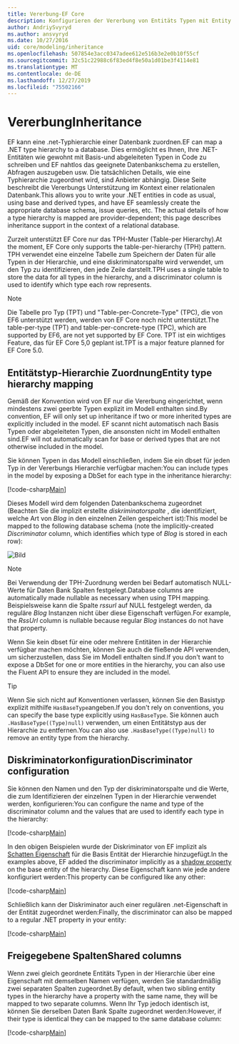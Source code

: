 ```yaml
---
title: Vererbung-EF Core
description: Konfigurieren der Vererbung von Entitäts Typen mit Entity Framework Core
author: AndriySvyryd
ms.author: ansvyryd
ms.date: 10/27/2016
uid: core/modeling/inheritance
ms.openlocfilehash: 507854e3acc0347adee612e516b3e2e0b10f55cf
ms.sourcegitcommit: 32c51c22988c6f83ed4f8e50a1d01be3f4114e81
ms.translationtype: MT
ms.contentlocale: de-DE
ms.lasthandoff: 12/27/2019
ms.locfileid: "75502166"
---
```

# <a name="inheritance"></a><span data-ttu-id="cade5-103">Vererbung</span><span class="sxs-lookup"><span data-stu-id="cade5-103">Inheritance</span></span>

<span data-ttu-id="cade5-104">EF kann eine .net-Typhierarchie einer Datenbank zuordnen.</span><span class="sxs-lookup"><span data-stu-id="cade5-104">EF can map a .NET type hierarchy to a database.</span></span> <span data-ttu-id="cade5-105">Dies ermöglicht es Ihnen, Ihre .NET-Entitäten wie gewohnt mit Basis-und abgeleiteten Typen in Code zu schreiben und EF nahtlos das geeignete Datenbankschema zu erstellen, Abfragen auszugeben usw. Die tatsächlichen Details, wie eine Typhierarchie zugeordnet wird, sind Anbieter abhängig. Diese Seite beschreibt die Vererbungs Unterstützung im Kontext einer relationalen Datenbank.</span><span class="sxs-lookup"><span data-stu-id="cade5-105">This allows you to write your .NET entities in code as usual, using base and derived types, and have EF seamlessly create the appropriate database schema, issue queries, etc. The actual details of how a type hierarchy is mapped are provider-dependent; this page describes inheritance support in the context of a relational database.</span></span>

<span data-ttu-id="cade5-106">Zurzeit unterstützt EF Core nur das TPH-Muster (Table-per Hierarchy).</span><span class="sxs-lookup"><span data-stu-id="cade5-106">At the moment, EF Core only supports the table-per-hierarchy (TPH) pattern.</span></span> <span data-ttu-id="cade5-107">TPH verwendet eine einzelne Tabelle zum Speichern der Daten für alle Typen in der Hierarchie, und eine diskriminatorspalte wird verwendet, um den Typ zu identifizieren, den jede Zeile darstellt.</span><span class="sxs-lookup"><span data-stu-id="cade5-107">TPH uses a single table to store the data for all types in the hierarchy, and a discriminator column is used to identify which type each row represents.</span></span>

> [!NOTE]
> <span data-ttu-id="cade5-108">Die Tabelle pro Typ (TPT) und "Table-per-Concrete-Type" (TPC), die von EF6 unterstützt werden, werden von EF Core noch nicht unterstützt.</span><span class="sxs-lookup"><span data-stu-id="cade5-108">The table-per-type (TPT) and table-per-concrete-type (TPC), which are supported by EF6, are not yet supported by EF Core.</span></span> <span data-ttu-id="cade5-109">TPT ist ein wichtiges Feature, das für EF Core 5,0 geplant ist.</span><span class="sxs-lookup"><span data-stu-id="cade5-109">TPT is a major feature planned for EF Core 5.0.</span></span>

## <a name="entity-type-hierarchy-mapping"></a><span data-ttu-id="cade5-110">Entitätstyp-Hierarchie Zuordnung</span><span class="sxs-lookup"><span data-stu-id="cade5-110">Entity type hierarchy mapping</span></span>

<span data-ttu-id="cade5-111">Gemäß der Konvention wird von EF nur die Vererbung eingerichtet, wenn mindestens zwei geerbte Typen explizit im Modell enthalten sind.</span><span class="sxs-lookup"><span data-stu-id="cade5-111">By convention, EF will only set up inheritance if two or more inherited types are explicitly included in the model.</span></span> <span data-ttu-id="cade5-112">EF scannt nicht automatisch nach Basis Typen oder abgeleiteten Typen, die ansonsten nicht im Modell enthalten sind.</span><span class="sxs-lookup"><span data-stu-id="cade5-112">EF will not automatically scan for base or derived types that are not otherwise included in the model.</span></span>

<span data-ttu-id="cade5-113">Sie können Typen in das Modell einschließen, indem Sie ein dbset für jeden Typ in der Vererbungs Hierarchie verfügbar machen:</span><span class="sxs-lookup"><span data-stu-id="cade5-113">You can include types in the model by exposing a DbSet for each type in the inheritance hierarchy:</span></span>

[!code-csharp[Main](../../../samples/core/Modeling/Conventions/InheritanceDbSets.cs?name=InheritanceDbSets&highlight=3-4)]

<span data-ttu-id="cade5-114">Dieses Modell wird dem folgenden Datenbankschema zugeordnet (Beachten Sie die implizit erstellte *diskriminatorspalte* , die identifiziert, welche Art von *Blog* in den einzelnen Zeilen gespeichert ist):</span><span class="sxs-lookup"><span data-stu-id="cade5-114">This model be mapped to the following database schema (note the implicitly-created *Discriminator* column, which identifies which type of *Blog* is stored in each row):</span></span>

![Bild](_static/inheritance-tph-data.png)

>[!NOTE]
> <span data-ttu-id="cade5-116">Bei Verwendung der TPH-Zuordnung werden bei Bedarf automatisch NULL-Werte für Daten Bank Spalten festgelegt.</span><span class="sxs-lookup"><span data-stu-id="cade5-116">Database columns are automatically made nullable as necessary when using TPH mapping.</span></span> <span data-ttu-id="cade5-117">Beispielsweise kann die Spalte *rssurl* auf NULL festgelegt werden, da reguläre *Blog* Instanzen nicht über diese Eigenschaft verfügen.</span><span class="sxs-lookup"><span data-stu-id="cade5-117">For example, the *RssUrl* column is nullable because regular *Blog* instances do not have that property.</span></span>

<span data-ttu-id="cade5-118">Wenn Sie kein dbset für eine oder mehrere Entitäten in der Hierarchie verfügbar machen möchten, können Sie auch die fließende API verwenden, um sicherzustellen, dass Sie im Modell enthalten sind.</span><span class="sxs-lookup"><span data-stu-id="cade5-118">If you don't want to expose a DbSet for one or more entities in the hierarchy, you can also use the Fluent API to ensure they are included in the model.</span></span>

> [!TIP]
> <span data-ttu-id="cade5-119">Wenn Sie sich nicht auf Konventionen verlassen, können Sie den Basistyp explizit mithilfe `HasBaseType`angeben.</span><span class="sxs-lookup"><span data-stu-id="cade5-119">If you don't rely on conventions, you can specify the base type explicitly using `HasBaseType`.</span></span> <span data-ttu-id="cade5-120">Sie können auch `.HasBaseType((Type)null)` verwenden, um einen Entitätstyp aus der Hierarchie zu entfernen.</span><span class="sxs-lookup"><span data-stu-id="cade5-120">You can also use `.HasBaseType((Type)null)` to remove an entity type from the hierarchy.</span></span>

## <a name="discriminator-configuration"></a><span data-ttu-id="cade5-121">Diskriminatorkonfiguration</span><span class="sxs-lookup"><span data-stu-id="cade5-121">Discriminator configuration</span></span>

<span data-ttu-id="cade5-122">Sie können den Namen und den Typ der diskriminatorspalte und die Werte, die zum Identifizieren der einzelnen Typen in der Hierarchie verwendet werden, konfigurieren:</span><span class="sxs-lookup"><span data-stu-id="cade5-122">You can configure the name and type of the discriminator column and the values that are used to identify each type in the hierarchy:</span></span>

[!code-csharp[Main](../../../samples/core/Modeling/FluentAPI/DiscriminatorConfiguration.cs?name=DiscriminatorConfiguration&highlight=4-6)]

<span data-ttu-id="cade5-123">In den obigen Beispielen wurde der Diskriminator von EF implizit als [Schatten Eigenschaft](xref:core/modeling/shadow-properties) für die Basis Entität der Hierarchie hinzugefügt.</span><span class="sxs-lookup"><span data-stu-id="cade5-123">In the examples above, EF added the discriminator implicitly as a [shadow property](xref:core/modeling/shadow-properties) on the base entity of the hierarchy.</span></span> <span data-ttu-id="cade5-124">Diese Eigenschaft kann wie jede andere konfiguriert werden:</span><span class="sxs-lookup"><span data-stu-id="cade5-124">This property can be configured like any other:</span></span>

[!code-csharp[Main](../../../samples/core/Modeling/FluentAPI/DiscriminatorPropertyConfiguration.cs?name=DiscriminatorPropertyConfiguration&highlight=4-5)]

<span data-ttu-id="cade5-125">Schließlich kann der Diskriminator auch einer regulären .net-Eigenschaft in der Entität zugeordnet werden:</span><span class="sxs-lookup"><span data-stu-id="cade5-125">Finally, the discriminator can also be mapped to a regular .NET property in your entity:</span></span>

[!code-csharp[Main](../../../samples/core/Modeling/FluentAPI/NonShadowDiscriminator.cs?name=NonShadowDiscriminator&highlight=4)]

## <a name="shared-columns"></a><span data-ttu-id="cade5-126">Freigegebene Spalten</span><span class="sxs-lookup"><span data-stu-id="cade5-126">Shared columns</span></span>

<span data-ttu-id="cade5-127">Wenn zwei gleich geordnete Entitäts Typen in der Hierarchie über eine Eigenschaft mit demselben Namen verfügen, werden Sie standardmäßig zwei separaten Spalten zugeordnet.</span><span class="sxs-lookup"><span data-stu-id="cade5-127">By default, when two sibling entity types in the hierarchy have a property with the same name, they will be mapped to two separate columns.</span></span> <span data-ttu-id="cade5-128">Wenn Ihr Typ jedoch identisch ist, können Sie derselben Daten Bank Spalte zugeordnet werden:</span><span class="sxs-lookup"><span data-stu-id="cade5-128">However, if their type is identical they can be mapped to the same database column:</span></span>

[!code-csharp[Main](../../../samples/core/Modeling/FluentAPI/SharedTPHColumns.cs?name=SharedTPHColumns&highlight=9,13)]

